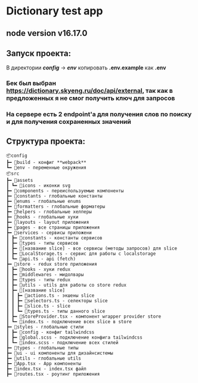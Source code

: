 # Dictionary test app

## node version v16.17.0

## Запуск проекта:

В директории **_config_** -> **_env_** копировать **.env.example** как **.env**

### Бек был выбран **https://dictionary.skyeng.ru/doc/api/external**, так как в предложенных я не смог получить ключ для запросов

### На сервере есть 2 endpoint'a для получения слов по поиску и для получения сохраненных значений

## Структура проекта:

```
📦config
┣━ 📂build - конфиг **webpack**
┗━ 📂env - переменные окружения
📦src
┣━ 📂assets
┃ ┗━ 📂icons - иконки svg
┣━ 📂components - переиспользуемые компоненты
┣━ 📂constants - глобальные константы
┣━ 📂enums - глобальные еnums
┣━ 📂formatters - глобальные форматеры
┣━ 📂helpers - глобальные хелперы
┣━ 📂hooks - глобальные хуки
┣━ 📂layouts - layout приложения
┣━ 📂pages - все страницы приложения
┣━ 📂services - сервисы приложени
┃ ┣━ 📂constants - константы сервисов
┃ ┣━ 📂types - типы сервисов
┃ ┣━ 📂[название slice] - все сервисы (методы запросов) для slice
┃ ┣━ 📜LocalStorage.ts - сервис для работы с localstorage
┃ ┗━ 📜api.ts - api (fetch)
┣━ 📂store - redux store приложения
┃ ┣━ 📂hooks - хуки redux
┃ ┣━ 📂middlewares - мидолвары
┃ ┣━ 📂types - типы redux
┃ ┣━ 📂utils - utils для работы со store redux
┃ ┣━ 📂[название slice]
┃ ┃ ┣━ 📜actions.ts - экшены slice
┃ ┃ ┣━ 📜selectors.ts - селекторы slice
┃ ┃ ┣━ 📜slice.ts - slice
┃ ┃ ┗━ 📜types.ts - типы данного slice
┃ ┣━ 📜StoreProvider.tsx - компонент wrapper provider store
┃ ┗━ 📜index.ts - подключение всех slice в store
┣━ 📂styles - глобальные стили
┃ ┣━ 📂config - конфиг tailwindcss
┃ ┣━ 📜global.scss - подключение конфига tailwindcss
┃ ┗━ 📜index.scss - подключение всех стилей
┣━ 📂types - глобальные типы
┣━ 📂ui - ui компоненты для дизайнсистемы
┣━ 📂utils - глобальные utils
┣━ 📜App.tsx - App компоненты
┣━ 📜index.tsx - index.tsx файл
┣━ 📜routes.tsx - роутинг приложения
```
